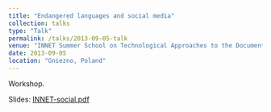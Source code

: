 ```yaml
---
title: "Endangered languages and social media"
collection: talks
type: "Talk"
permalink: /talks/2013-09-05-talk
venue: "INNET Summer School on Technological Approaches to the Documentation of Lesser-Used Languages"
date: 2013-09-05
location: "Gniezno, Poland"
---
```


Workshop.

Slides: [INNET-social.pdf](/files/INNET-social.pdf)
